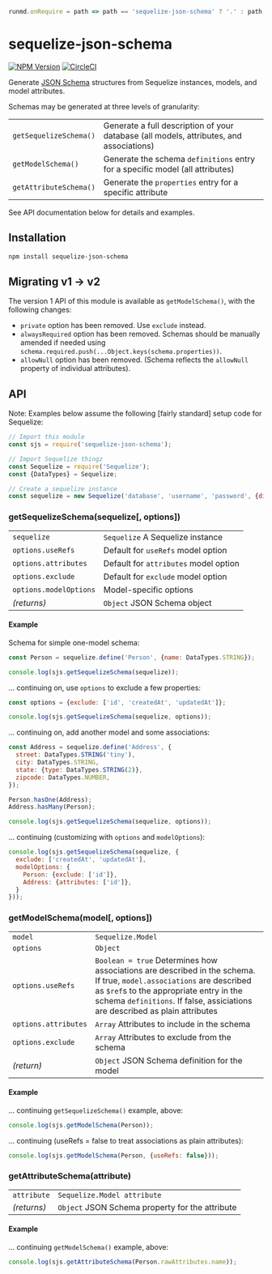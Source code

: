 ```javascript --hide --run
runmd.onRequire = path => path == 'sequelize-json-schema' ? '.' : path;
```

# sequelize-json-schema

[![NPM Version](https://img.shields.io/npm/v/sequelize-json-schema.svg)](https://npmjs.org/package/sequelize-json-schema)
[![CircleCI](https://circleci.com/gh/chaliy/sequelize-json-schema.svg?style=svg)](https://circleci.com/gh/chaliy/sequelize-json-schema)

Generate [JSON Schema](https://json-schema.org/) structures from Sequelize
instances, models, and model attributes.

Schemas may be generated at three levels of granularity:

|   |   |
|---|---|
| `getSequelizeSchema()` | Generate a full description of your database (all models, attributes, and associations) |
| `getModelSchema()` | Generate the schema `definitions` entry for a specific model (all attributes) |
| `getAttributeSchema()` | Generate the `properties` entry for a specific attribute |

See API documentation below for details and examples.

## Installation

```bash
npm install sequelize-json-schema
```

## Migrating v1 &rarr; v2

The version 1 API of this module is available as `getModelSchema()`, with the following changes:
- `private` option has been removed.  Use `exclude` instead.
- `alwaysRequired` option has been removed.  Schemas should be manually amended
if needed using `schema.required.push(...Object.keys(schema.properties))`.
- `allowNull` option has been removed.  (Schema reflects the `allowNull`
    property of individual attributes).

## API

Note: Examples below assume the following [fairly standard] setup code for
Sequelize:
```javascript --run main
// Import this module
const sjs = require('sequelize-json-schema');

// Import Sequelize thingz
const Sequelize = require('Sequelize');
const {DataTypes} = Sequelize;

// Create a sequelize instance
const sequelize = new Sequelize('database', 'username', 'password', {dialect: 'sqlite'});
```

### getSequelizeSchema(sequelize[, options])

|   |   |
|---|---|
| `sequelize` | `Sequelize` A Sequelize instance |
| `options.useRefs` | Default for `useRefs` model option |
| `options.attributes` | Default for `attributes` model option |
| `options.exclude` | Default for `exclude` model option |
| `options.modelOptions` | Model-specific options |
|  *(returns)* | `Object` JSON Schema object |

#### Example
Schema for simple one-model schema:
```javascript --run main
const Person = sequelize.define('Person', {name: DataTypes.STRING});

console.log(sjs.getSequelizeSchema(sequelize));
```

... continuing on, use `options` to exclude a few properties:
```javascript --run main
const options = {exclude: ['id', 'createdAt', 'updatedAt']};

console.log(sjs.getSequelizeSchema(sequelize, options));
```

... continuing on, add another model and some associations:

```javascript --run main
const Address = sequelize.define('Address', {
  street: DataTypes.STRING('tiny'),
  city: DataTypes.STRING,
  state: {type: DataTypes.STRING(2)},
  zipcode: DataTypes.NUMBER,
});

Person.hasOne(Address);
Address.hasMany(Person);

console.log(sjs.getSequelizeSchema(sequelize, options));
```

... continuing (customizing with `options` and `modelOptions`):

```javascript --run main
console.log(sjs.getSequelizeSchema(sequelize, {
  exclude: ['createdAt', 'updatedAt'],
  modelOptions: {
    Person: {exclude: ['id']},
    Address: {attributes: ['id']},
  }
}));
```

### getModelSchema(model[, options])

|   |   |
|---|---|
| `model` | `Sequelize.Model` | Sequelize model instance |
| `options` | `Object` |
| `options.useRefs` | `Boolean = true` Determines how associations are described in the schema.  If true, `model.associations` are described as `$ref`s to the appropriate entry in the schema `definitions`.  If false, assiciations are described as plain attributes |
| `options.attributes` | `Array` Attributes to include in the schema |
| `options.exclude` | `Array` Attributes to exclude from the schema |
|  *(return)* | `Object` JSON Schema definition for the model|

#### Example

... continuing `getSequelizeSchema()` example, above:

```javascript --run main
console.log(sjs.getModelSchema(Person));
```

... continuing (useRefs = false to treat associations as plain attributes):

```javascript --run main
console.log(sjs.getModelSchema(Person, {useRefs: false}));
```

### getAttributeSchema(attribute)

|   |   |
|---|---|
| `attribute` | `Sequelize.Model attribute` |  |
|  *(returns)* | `Object` JSON Schema property for the attribute|

#### Example

... continuing `getModelSchema()` example, above:

```javascript --run main
console.log(sjs.getAttributeSchema(Person.rawAttributes.name));
```

